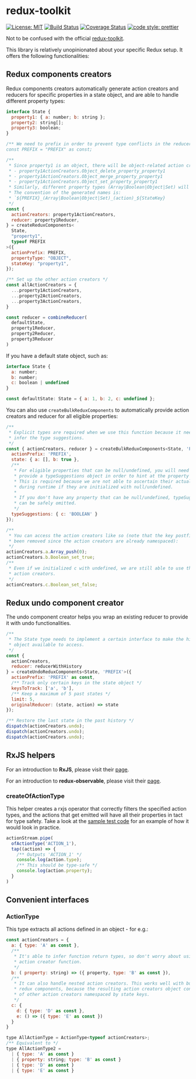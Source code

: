 # redux-toolkit

[![License: MIT](https://img.shields.io/badge/License-MIT-yellow.svg)](https://opensource.org/licenses/MIT)
[![Build Status](https://travis-ci.org/protoman92/redux-toolkit.svg?branch=master)](https://travis-ci.org/protoman92/redux-toolkit)
[![Coverage Status](https://coveralls.io/repos/github/protoman92/redux-toolkit/badge.svg?branch=master)](https://coveralls.io/github/protoman92/redux-toolkit?branch=master)
[![code style: prettier](https://img.shields.io/badge/code_style-prettier-ff69b4.svg?style=flat-square)](https://github.com/prettier/prettier)

Not to be confused with the official [redux-toolkit](https://github.com/reduxjs/redux-toolkit).

This library is relatively unopinionated about your specific Redux setup. It
offers the following functionalities:

## Redux components creators

Redux components creators automatically generate action creators and reducers
for specific properties in a state object, and are able to handle different
property types:

```javascript
interface State {
  property1: { a: number; b: string };
  property2: string[];
  property3: boolean;
}

/** We need to prefix in order to prevent type conflicts in the reducer.
const PREFIX = "PREFIX" as const;

/** 
 * Since property1 is an object, there will be object-related action creators:
 * - property1ActionCreators.Object_delete_property_property1
 * - property1ActionCreators.Object_merge_property_property1
 * - property1ActionCreators.Object_set_property_property1
 * Similarly, different property types (Array|Boolean|Object|Set) will have different action creators.
 * The convention of the generated names is:
 * `${PREFIX}_(Array|Boolean|Object|Set)_(action)_${StateKey}
 */
const {
  actionCreators: property1ActionCreators,
  reducer: property1Reducer,
} = createReduxComponents<
  State,
  "property1",
  typeof PREFIX
>({
  actionPrefix: PREFIX,
  propertyType: "OBJECT",
  stateKey: "property1",
});

/** Set up the other action creators */
const allActionCreators = {
  ...property1ActionCreators,
  ...property2ActionCreators,
  ...property3ActionCreators,
}

const reducer = combineReducer(
  defaultState,
  property1Reducer,
  property2Reducer,
  property3Reducer
)
```

If you have a default state object, such as:

```javascript
interface State {
  a: number;
  b: number;
  c: boolean | undefined
}

const defaultState: State = { a: 1, b: 2, c: undefined };
```

You can also use `createBulkReduxComponents` to automatically provide action
creators and reducer for all eligible properties:

```javascript
/** 
 * Explicit types are required when we use this function because it needs to 
 * infer the type suggestions.
 */
const { actionCreators, reducer } = createBulkReduxComponents<State, 'PREFIX'>({
  actionPrefix: 'PREFIX',
  state: { a: [], b: true },
  /** 
   * For eligible properties that can be null/undefined, you will need to 
   * provide a typeSuggestions object in order to hint at the property's type.
   * This is required because we are not able to ascertain their actual types
   * during runtime if they are initialized with null/undefined.
   * 
   * If you don't have any property that can be null/undefined, typeSuggestions
   * can be safely omitted. 
   */
  typeSuggestions: { c: 'BOOLEAN' }
});

/** 
 * You can access the action creators like so (note that the key postfixes have
 * been removed since the action creators are already namespaced):
 */
actionCreators.a.Array_push(0);
actionCreators.b.Boolean_set_true;
/** 
 * Even if we initialized c with undefined, we are still able to use these
 * action creators. 
 */
actionCreators.c.Boolean_set_false;
```

## Redux undo component creator

The undo component creator helps you wrap an existing reducer to provide it with
undo functionalities.

```javascript
/** 
 * The State type needs to implement a certain interface to make the history
 * object available to access.
 */
const {
  actionCreators,
  reducer: reducerWithHistory
} = createUndoReduxComponents<State, 'PREFIX'>({
  actionPrefix: 'PREFIX' as const,
  /** Track only certain keys in the state object */
  keysToTrack: ['a', 'b'],
  /** Keep a maximum of 5 past states */
  limit: 5,
  originalReducer: (state, action) => state 
});

/** Restore the last state in the past history */
dispatch(actionCreators.undo);
dispatch(actionCreators.undo);
dispatch(actionCreators.undo);
```

## RxJS helpers

For an introduction to **RxJS**, please visit their [page](https://github.com/ReactiveX/rxjs).

For an introduction to **redux-observable**, please visit their [page](https://github.com/redux-observable/redux-observable).

### createOfActionType

This helper creates a rxjs operator that correctly filters the specified action
types, and the actions that get emitted will have all their properties in tact
for type safety. Take a look at the [sample test code](./src/rxjs.test.ts) for
an example of how it would look in practice.

```javascript
actionStream.pipe(
  ofActionType('ACTION_1'),
  tap((action) => {
    /** Outputs 'ACTION_1' */
    console.log(action.type);
    /** This should be type-safe */
    console.log(action.property);
  }
)
```

## Convenient interfaces

### ActionType

This type extracts all actions defined in an object - for e.g.:

```javascript
const actionCreators = {
  a: { type: 'A' as const },
  /**
   * It's able to infer function return types, so don't worry about using an
   * action creator function.
   */
  b: ( property: string) => ({ property, type: 'B' as const }),
  /**
   * It can also handle nested action creators. This works well with bulk
   * redux components, because the resulting action creators object consists
   * of other action creators namespaced by state keys.
   */
  c: {
    d: { type: 'D' as const },
    e: () => ({ type: 'E' as const })
  }
}

type AllActionType = ActionType<typeof actionCreators>;
/** Equivalent to */
type AllActionType2 =
  | { type: 'A' as const } 
  | { property: string; type: 'B' as const }
  | { type: 'D' as const }
  | { type: 'E' as const }
```
